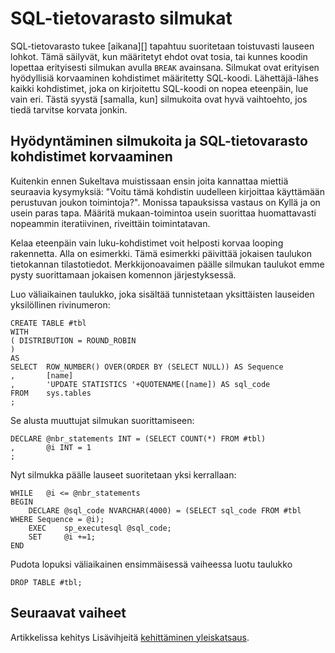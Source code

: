 <properties
   pageTitle="SQL-tietovarasto silmukoita | Microsoft Azure"
   description="Transact-SQL-silmukoita ja korvaaminen kohdistimet Azure SQL-tietovarasto, ratkaisujen kehittämiseen liittyviä vinkkejä."
   services="sql-data-warehouse"
   documentationCenter="NA"
   authors="jrowlandjones"
   manager="barbkess"
   editor=""/>

<tags
   ms.service="sql-data-warehouse"
   ms.devlang="NA"
   ms.topic="article"
   ms.tgt_pltfrm="NA"
   ms.workload="data-services"
   ms.date="06/14/2016"
   ms.author="jrj;barbkess;sonyama"/>

# <a name="loops-in-sql-data-warehouse"></a>SQL-tietovarasto silmukat
SQL-tietovarasto tukee [aikana][] tapahtuu suoritetaan toistuvasti lauseen lohkot. Tämä säilyvät, kun määritetyt ehdot ovat tosia, tai kunnes koodin lopettaa erityisesti silmukan avulla `BREAK` avainsana. Silmukat ovat erityisen hyödyllisiä korvaaminen kohdistimet määritetty SQL-koodi. Lähettäjä-lähes kaikki kohdistimet, joka on kirjoitettu SQL-koodi on nopea eteenpäin, lue vain eri. Tästä syystä [samalla, kun] silmukoita ovat hyvä vaihtoehto, jos tiedä tarvitse korvata jonkin.

## <a name="leveraging-loops-and-replacing-cursors-in-sql-data-warehouse"></a>Hyödyntäminen silmukoita ja SQL-tietovarasto kohdistimet korvaaminen
Kuitenkin ennen Sukeltava muistissaan ensin joita kannattaa miettiä seuraavia kysymyksiä: "Voitu tämä kohdistin uudelleen kirjoittaa käyttämään perustuvan joukon toimintoja?". Monissa tapauksissa vastaus on Kyllä ja on usein paras tapa. Määritä mukaan-toimintoa usein suorittaa huomattavasti nopeammin iteratiivinen, riveittäin toimintatavan.

Kelaa eteenpäin vain luku-kohdistimet voit helposti korvaa looping rakennetta. Alla on esimerkki. Tämä esimerkki päivittää jokaisen taulukon tietokannan tilastotiedot. Merkkijonoavaimen päälle silmukan taulukot emme pysty suorittamaan jokaisen komennon järjestyksessä.

Luo väliaikainen taulukko, joka sisältää tunnistetaan yksittäisten lauseiden yksilöllinen rivinumeron:

```
CREATE TABLE #tbl
WITH
( DISTRIBUTION = ROUND_ROBIN
)
AS
SELECT  ROW_NUMBER() OVER(ORDER BY (SELECT NULL)) AS Sequence
,       [name]
,       'UPDATE STATISTICS '+QUOTENAME([name]) AS sql_code
FROM    sys.tables
;
```

Se alusta muuttujat silmukan suorittamiseen:

```
DECLARE @nbr_statements INT = (SELECT COUNT(*) FROM #tbl)
,       @i INT = 1
;
```

Nyt silmukka päälle lauseet suoritetaan yksi kerrallaan:

```
WHILE   @i <= @nbr_statements
BEGIN
    DECLARE @sql_code NVARCHAR(4000) = (SELECT sql_code FROM #tbl WHERE Sequence = @i);
    EXEC    sp_executesql @sql_code;
    SET     @i +=1;
END
```

Pudota lopuksi väliaikainen ensimmäisessä vaiheessa luotu taulukko

```
DROP TABLE #tbl;
```


<!--Every topic should have next steps and links to the next logical set of content to keep the customer engaged-->

## <a name="next-steps"></a>Seuraavat vaiheet
Artikkelissa kehitys Lisävihjeitä [kehittäminen yleiskatsaus][].

<!--Image references-->

<!--Article references-->
[kehittäminen yleiskatsaus]: sql-data-warehouse-overview-develop.md

<!--MSDN references-->
[AIKAA]: https://msdn.microsoft.com/library/ms178642.aspx


<!--Other Web references-->
